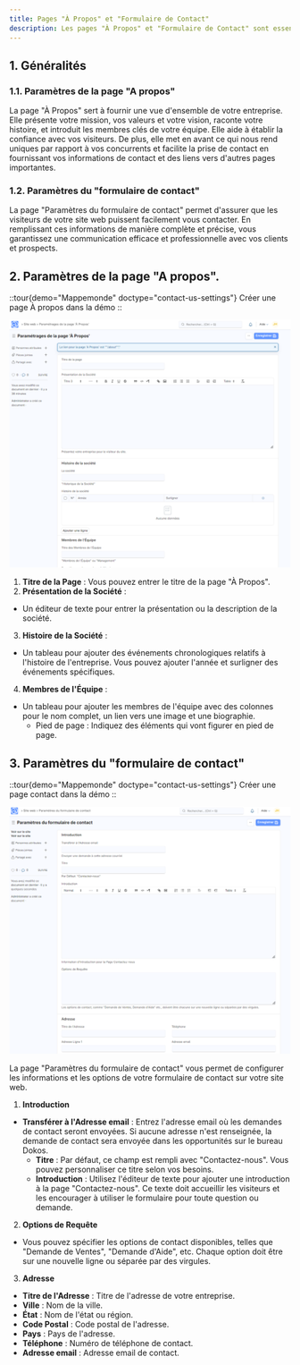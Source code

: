 ```yaml
---
title: Pages "À Propos" et "Formulaire de Contact"
description: Les pages "À Propos" et "Formulaire de Contact" sont essentielles pour établir une communication efficace avec les visiteurs de votre site web. La page "À Propos" offre une présentation complète de votre entreprise, incluant sa mission, son histoire, et son équipe. La page "Formulaire de Contact" permet aux utilisateurs de vous contacter facilement en fournissant des informations de contact claires.
---
```


## 1. Généralités

### 1.1. Paramètres de la page "A propos"

La page "À Propos"  sert à fournir une vue d'ensemble de votre entreprise. Elle présente votre mission, vos valeurs et votre vision, raconte votre histoire, et introduit les membres clés de votre équipe. Elle aide à établir la confiance avec vos visiteurs. De plus, elle met en avant ce qui nous rend uniques par rapport à vos concurrents et facilite la prise de contact en fournissant vos informations de contact et des liens vers d'autres pages importantes.

### 1.2. Paramètres du "formulaire de contact"

La page "Paramètres du formulaire de contact" permet d'assurer que les visiteurs de votre site web puissent facilement vous contacter. En remplissant ces informations de manière complète et précise, vous garantissez une communication efficace et professionnelle avec vos clients et prospects.

## 2. Paramètres de la page "A propos".

::tour{demo="Mappemonde" doctype="contact-us-settings"}
Créer une page À propos dans la démo
::

![Cette image permet de visualiser le formulaire : À propos.](/About.png)

1. **Titre de la Page** : Vous pouvez entrer le titre de la page "À Propos".
2. **Présentation de la Société** :

- Un éditeur de texte pour entrer la présentation ou la description de la société.

3. **Histoire de la Société** :

- Un tableau pour ajouter des événements chronologiques relatifs à l'histoire de l'entreprise. Vous pouvez ajouter l'année et surligner des événements spécifiques.

4. **Membres de l'Équipe** :

- Un tableau pour ajouter les membres de l'équipe avec des colonnes pour le nom complet, un lien vers une image et une biographie.
  * Pied de page : Indiquez des éléments qui vont figurer en pied de page.

## 3. Paramètres du "formulaire de contact"

::tour{demo="Mappemonde" doctype="contact-us-settings"}
Créer une page contact dans la démo
::

![Cette image permet de visualiser le formulaire : Contact.](/Formulaire%20contact.png)

La page "Paramètres du formulaire de contact" vous permet de configurer les informations et les options de votre formulaire de contact sur votre site web.

1. **Introduction**

- **Transférer à l'Adresse email** : Entrez l'adresse email où les demandes de contact seront envoyées. Si aucune adresse n'est renseignée, la demande de contact sera envoyée dans les opportunités sur le bureau Dokos.
  * **Titre** : Par défaut, ce champ est rempli avec "Contactez-nous". Vous pouvez personnaliser ce titre selon vos besoins.
  * **Introduction** : Utilisez l'éditeur de texte pour ajouter une introduction à la page "Contactez-nous". Ce texte doit accueillir les visiteurs et les encourager à utiliser le formulaire pour toute question ou demande.

2. **Options de Requête**

- Vous pouvez spécifier les options de contact disponibles, telles que "Demande de Ventes", "Demande d'Aide", etc. Chaque option doit être sur une nouvelle ligne ou séparée par des virgules.

3. **Adresse**

- **Titre de l'Adresse** : Titre de l'adresse de votre entreprise.
- **Ville** : Nom de la ville.
- **État** : Nom de l'état ou région.
- **Code Postal** : Code postal de l'adresse.
- **Pays** : Pays de l'adresse.
- **Téléphone** : Numéro de téléphone de contact.
- **Adresse email** : Adresse email de contact.
